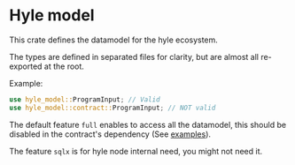 # Hyle model 

This crate defines the datamodel for the hyle ecosystem.

The types are defined in separated files for clarity, but are almost all re-exported at the root.

Example:
```rust
use hyle_model::ProgramInput; // Valid
use hyle_model::contract::ProgramInput; // NOT valid
```

The default feature `full` enables to access all the datamodel, this should be disabled in the contract's dependency (See [examples](https://github.com/Hyle-org/examples)).

The feature `sqlx` is for hyle node internal need, you might not need it.
